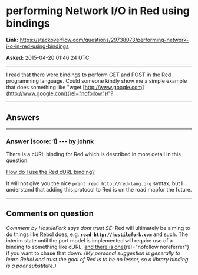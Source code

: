# performing Network I/O in Red using bindings

**Link:**
<https://stackoverflow.com/questions/29738073/performing-network-i-o-in-red-using-bindings>

**Asked:** 2015-04-20 01:46:24 UTC

------------------------------------------------------------------------

I read that there were bindings to perform GET and POST in the Red
programming language. Could someone kindly show me a simple example that
does something like \"wget
[http://www.google.com](http://www.google.com){rel="nofollow"}\"?

------------------------------------------------------------------------

## Answers

------------------------------------------------------------------------

### Answer (score: 1) --- by johnk

There is a cURL binding for Red which is described in more detail in
this question.

[How do I use the Red cURL
binding?](https://stackoverflow.com/questions/21724042/how-do-i-use-the-red-curl-binding)

It will not give you the nice `print read http://red-lang.org` syntax,
but I understand that adding this protocol to Red is on the road mapfor
the future.

------------------------------------------------------------------------

## Comments on question

*Comment by HostileFork says dont trust SE:* Red will ultimately be
aiming to do things like Rebol does, e.g.
**`read http://hostilefork.com`** and such. The interim state until the
port model is implemented will require use of a binding to something
like cURL, [and there is
one](http://red.esperconsultancy.nl/Red-cURL/artifact/c8403b9beb94ee6e){rel="nofollow noreferrer"}
if you want to chase that down. *(My personal suggestion is generally to
learn Rebol and trust the goal of Red is to be no lesser, so a library
binding is a poor substitute.)*

